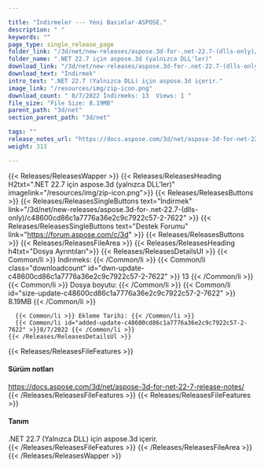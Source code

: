 ```yaml
---

title: "İndirmeler --- Yeni Basımlar-ASPOSE."
description: " "
keywords: ""
page_type: single_release_page
folder_link: "/3d/net/new-releases/aspose.3d-for-.net-22.7-(dlls-only)/"
folder_name: ".NET 22.7 için aspose.3d (yalnızca DLL'ler)"
download_link: "/3d/net/new-releases/aspose.3d-for-.net-22.7-(dlls-only)/c48600cd86c1a7776a36e2c9c7922c57-2-7622"
download_text: "İndirmek"
intro_text: ".NET 22.7 (Yalnızca DLL) için aspose.3d içerir."
image_link: "/resources/img/zip-icon.png"
download_count: " 8/7/2022 İndirmeks: 13  Views: 1 "
file_size: "File Size: 8.19MB"
parent_path: "3d/net"
section_parent_path: "3d/net"

tags: ""
release_notes_url: "https://docs.aspose.com/3d/net/aspose-3d-for-net-22-7-release-notes/"
weight: 313

---
```


{{< Releases/ReleasesWapper >}}
  {{< Releases/ReleasesHeading H2txt=".NET 22.7 için aspose.3d (yalnızca DLL'ler)" imagelink="/resources/img/zip-icon.png">}}
  {{< Releases/ReleasesButtons >}}
    {{< Releases/ReleasesSingleButtons text="İndirmek" link="/3d/net/new-releases/aspose.3d-for-.net-22.7-(dlls-only)/c48600cd86c1a7776a36e2c9c7922c57-2-7622" >}}
    {{< Releases/ReleasesSingleButtons text="Destek Forumu" link="https://forum.aspose.com/c/3d" >}}
  {{< Releases/ReleasesButtons >}}
  {{< Releases/ReleasesFileArea >}}
    {{< Releases/ReleasesHeading h4txt="Dosya Ayrıntıları">}}
    {{< Releases/ReleasesDetailsUl >}}
      {{< Common/li >}} İndirmeks: {{< /Common/li >}}
      {{< Common/li class="downloadcount" id="dwn-update-c48600cd86c1a7776a36e2c9c7922c57-2-7622" >}} 13 {{< /Common/li >}}
      {{< Common/li >}} Dosya boyutu: {{< /Common/li >}}
      {{< Common/li id="size-update-c48600cd86c1a7776a36e2c9c7922c57-2-7622" >}} 8.19MB {{< /Common/li >}}

      {{< Common/li >}} Ekleme Tarihi: {{< /Common/li >}}
      {{< Common/li id="added-update-c48600cd86c1a7776a36e2c9c7922c57-2-7622" >}}8/7/2022 {{< /Common/li >}}
    {{< /Releases/ReleasesDetailsUl >}}

  {{< Releases/ReleasesFileFeatures >}}
      <h4>Sürüm notları</h4><div><a href='https://docs.aspose.com/3d/net/aspose-3d-for-net-22-7-release-notes/'>https://docs.aspose.com/3d/net/aspose-3d-for-net-22-7-release-notes/</a></div>
  {{< /Releases/ReleasesFileFeatures >}}
  {{< Releases/ReleasesFileFeatures >}}
      <h4>Tanım</h4><div class="HTMLDescription">.NET 22.7 (Yalnızca DLL) için aspose.3d içerir.</div>
  {{< /Releases/ReleasesFileFeatures >}}
 {{< /Releases/ReleasesFileArea >}}
{{< /Releases/ReleasesWapper >}}


